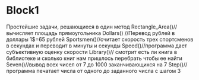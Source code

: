 # Block1

Простейшие задачи, решающиеся в один метод
Rectangle_Area()//вычисляет площадь прямоугольника
Dollars() //Перевод рублей в доллары 1$=65 рублей
Sportsmen()//считает скорость трех спортсменов в секундах и переводит в минуты и секунды
Speed()//программа дает субъективную оценку скорости
Library()// смотрит есть ли книга в библиотеке и сколько книг нам пришлось перебрать чтобы ее найти
Seven()//вывод всех чисел от 7 до 1000 заканчивающихся на 7
Step()//программа печатает числа от одного до заданного числа с шагом 3
